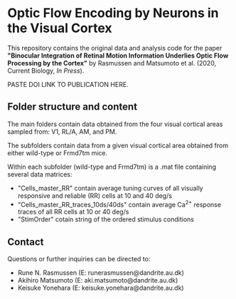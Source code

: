 # Optic Flow Encoding by Neurons in the Visual Cortex

This repository contains the original data and analysis code for the paper <b>"Binocular Integration of Retinal Motion Information Underlies Optic Flow Processing by the Cortex"</b> by Rasmussen and Matsumoto et al. (2020, Current Biology, <i>In Press</i>).

PASTE DOI LINK TO PUBLICATION HERE.
<br> 

Folder structure and content
--------
The main folders contain data obtained from the four visual cortical areas sampled from: V1, RL/A, AM, and PM. 

The subfolders contain data from a given visual cortical area obtained from either wild-type or Frmd7tm mice.

Within each subfolder (wild-type and Frmd7tm) is a .mat file containing several data matrices:
<ul>
<li> "Cells_master_RR" contain average tuning curves of all visually responsive and reliable (RR) cells at 10 and 40 deg/s
<li> "Cells_master_RR_traces_10ds/40ds" contain average Ca<sup>2+</sup> response traces of all RR cells at 10 or 40 deg/s  
<li> "StimOrder" cotain string of the ordered stimulus conditions   
</ul>

Contact 
--------
Questions or further inquiries can be directed to: 
<ul>
<li>Rune N. Rasmussen (E: runerasmussen@dandrite.au.dk)
<li>Akihiro Matsumoto (E: aki.matsumoto@dandrite.au.dk)
<li>Keisuke Yonehara (E: keisuke.yonehara@dandrite.au.dk)
<ul>
